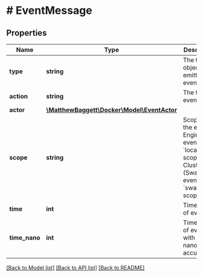# # EventMessage

## Properties

Name | Type | Description | Notes
------------ | ------------- | ------------- | -------------
**type** | **string** | The type of object emitting the event | [optional]
**action** | **string** | The type of event | [optional]
**actor** | [**\MatthewBaggett\Docker\Model\EventActor**](EventActor.md) |  | [optional]
**scope** | **string** | Scope of the event. Engine events are &#x60;local&#x60; scope. Cluster (Swarm) events are &#x60;swarm&#x60; scope. | [optional]
**time** | **int** | Timestamp of event | [optional]
**time_nano** | **int** | Timestamp of event, with nanosecond accuracy | [optional]

[[Back to Model list]](../../README.md#models) [[Back to API list]](../../README.md#endpoints) [[Back to README]](../../README.md)
